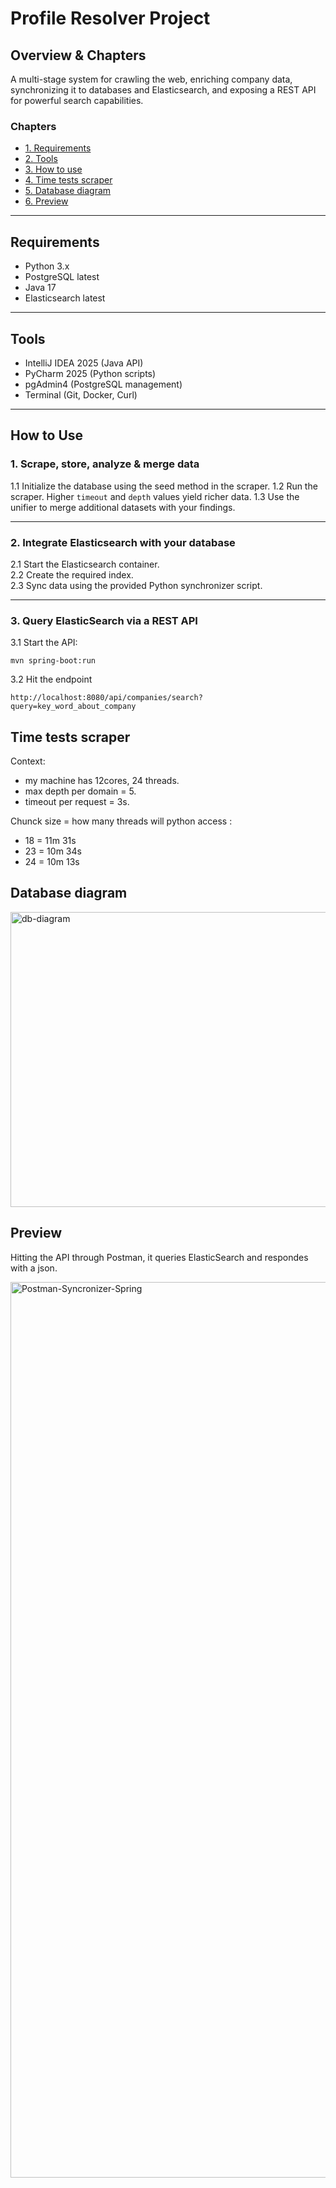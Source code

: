 # Profile Resolver Project

## Overview & Chapters

A multi-stage system for crawling the web, enriching company data, synchronizing it to databases and Elasticsearch, and exposing a REST API for powerful search capabilities.

### Chapters

- [1. Requirements](#requirements)
- [2. Tools](#tools)
- [3. How to use](#how-to-use)
- [4. Time tests scraper](#time-tests-scraper)
- [5. Database diagram](#database-diagram)
- [6. Preview](#preview)

---

## Requirements

- Python 3.x
- PostgreSQL latest
- Java 17
- Elasticsearch latest

---

## Tools

- IntelliJ IDEA 2025 (Java API)
- PyCharm 2025 (Python scripts)
- pgAdmin4 (PostgreSQL management)
- Terminal (Git, Docker, Curl)

---

## How to Use

### 1. Scrape, store, analyze & merge data

1.1 Initialize the database using the seed method in the scraper.
1.2 Run the scraper. Higher `timeout` and `depth` values yield richer data.
1.3 Use the unifier to merge additional datasets with your findings.

---

### 2. Integrate Elasticsearch with your database

2.1 Start the Elasticsearch container.  
2.2 Create the required index.  
2.3 Sync data using the provided Python synchronizer script.  

---

### 3. Query ElasticSearch via a REST API

3.1 Start the API:
```
mvn spring-boot:run
```

3.2 Hit the endpoint

```
http://localhost:8080/api/companies/search?query=key_word_about_company
```

## Time tests scraper

Context:
- my machine has 12cores, 24 threads.
- max depth per domain = 5.
- timeout per request = 3s.

Chunck size = how many threads will python access :
- 18 = 11m 31s
- 23 = 10m 34s
- 24 = 10m 13s

## Database diagram

<img width="699" height="472" alt="db-diagram" src="https://github.com/user-attachments/assets/eb448e52-5d22-493c-9dde-5a3415986fd8" />


## Preview 
Hitting the API through Postman, it queries ElasticSearch and respondes with a json. 

<img width="2560" height="1433" alt="Postman-Syncronizer-Spring" src="https://github.com/user-attachments/assets/0d4b25cf-b5bc-4c18-907b-3a8250da3c78" />
